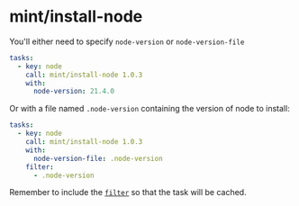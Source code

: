# mint/install-node

You'll either need to specify `node-version` or `node-version-file`


```yaml
tasks:
  - key: node
    call: mint/install-node 1.0.3
    with:
      node-version: 21.4.0
```

Or with a file named `.node-version` containing the version of node to install:

```yaml
tasks:
  - key: node
    call: mint/install-node 1.0.3
    with:
      node-version-file: .node-version
    filter:
      - .node-version
```

Remember to include the [`filter`](https://www.rwx.com/docs/mint/filtering-files) so that the task will be cached.
